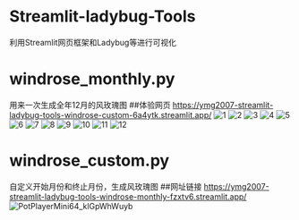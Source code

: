 # Streamlit-ladybug-Tools
利用Streamlit网页框架和Ladybug等进行可视化
# windrose_monthly.py
用来一次生成全年12月的风玫瑰图
##体验网页
https://ymg2007-streamlit-ladybug-tools-windrose-custom-6a4ytk.streamlit.app/
![1](https://user-images.githubusercontent.com/24608776/233089701-3e705387-be00-457e-918b-9d3b57263233.jpg)
![2](https://user-images.githubusercontent.com/24608776/233089731-a13a5145-adf5-4954-bd21-ce8397f6a484.jpg)
![3](https://user-images.githubusercontent.com/24608776/233089737-9118f225-4438-4937-afca-70b9da352012.jpg)
![4](https://user-images.githubusercontent.com/24608776/233089741-06026344-2aad-46df-a5ce-437c01957a54.jpg)
![5](https://user-images.githubusercontent.com/24608776/233089744-6927c8e0-908d-4b4c-93a5-91bf1f3fa6bf.jpg)
![6](https://user-images.githubusercontent.com/24608776/233089747-8a3aaeef-dba6-4c8f-a2ce-1491701b650d.jpg)
![7](https://user-images.githubusercontent.com/24608776/233089753-046b3327-f7ac-4c03-9210-93c785b46133.jpg)
![8](https://user-images.githubusercontent.com/24608776/233089758-29d5db63-2619-45e5-a15b-46f4ca9f6c85.jpg)
![9](https://user-images.githubusercontent.com/24608776/233089765-7980a61e-f6fd-40a9-8717-f2fa04274868.jpg)
![10](https://user-images.githubusercontent.com/24608776/233089769-09bdb3ba-b2c9-4b7d-a082-7c40766a5ab5.jpg)
![11](https://user-images.githubusercontent.com/24608776/233089777-cec97c15-e93b-49ce-b874-c84d3937b4b1.jpg)
![12](https://user-images.githubusercontent.com/24608776/233089783-54b1bece-1830-4c08-ba60-33a709e19551.jpg)
# windrose_custom.py
自定义开始月份和终止月份，生成风玫瑰图
##网址链接
https://ymg2007-streamlit-ladybug-tools-windrose-monthly-fzxtv6.streamlit.app/
![PotPlayerMini64_klGpWhWuyb](https://user-images.githubusercontent.com/24608776/233090471-31a30dff-0a28-4cdf-9480-ba117d518dd6.png)
